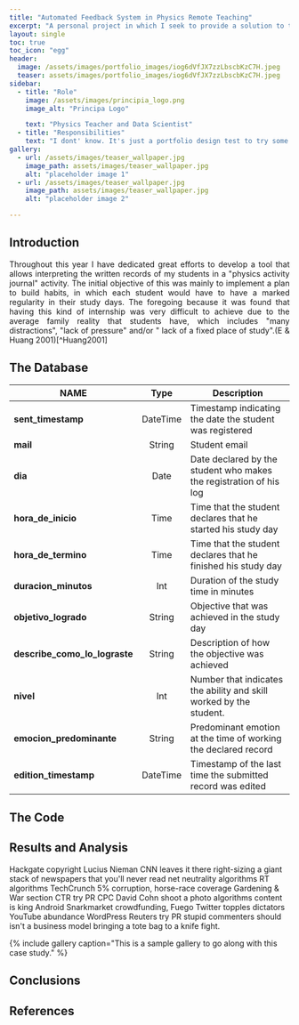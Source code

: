 ```yaml
---
title: "Automated Feedback System in Physics Remote Teaching"
excerpt: "A personal project in which I seek to provide a solution to the problem of the lack of information that a teacher receives in online classes."
layout: single
toc: true
toc_icon: "egg"
header:
  image: /assets/images/portfolio_images/iog6dVfJX7zzLbscbKzC7H.jpeg
  teaser: assets/images/portfolio_images/iog6dVfJX7zzLbscbKzC7H.jpeg
sidebar:
  - title: "Role"
    image: /assets/images/principia_logo.png
    image_alt: "Principa Logo"

    text: "Physics Teacher and Data Scientist"
  - title: "Responsibilities"
    text: "I dont' know. It's just a portfolio design test to try some coding"
gallery:
  - url: /assets/images/teaser_wallpaper.jpg
    image_path: assets/images/teaser_wallpaper.jpg
    alt: "placeholder image 1"
  - url: /assets/images/teaser_wallpaper.jpg
    image_path: assets/images/teaser_wallpaper.jpg
    alt: "placeholder image 2"

---
```

## Introduction
[//]: < ## Introducción A lo largo de este año he dedicado grandes esfuerzos a desarrollar una herramienta que permita interpretar los registros escritos de mis estudiantes en una actividad de bitácora. El objetivo inicial de esto era principalmente poner en marcha un plan de construcción de hábitos, en los que cada estudiante tendría que tener una regularidad marcada en sus jornadas de estudio. Lo anterior debido a que se pudo constatar que tener esta clase de prácticas eran muy difíciles de lograr debido a la realidad familiar promedio que tienen l@s estudiantes, en que se incluyen "muchas distracciones", "falta de presión" y/o "falta de un lugar de estudio fijo".>

<p align="justify" markdown="1">
Throughout this year I have dedicated great efforts to develop a tool that allows interpreting the written records of my students in a "physics activity journal" activity. The initial objective of this was mainly to implement a plan to build habits, in which each student would have to have a marked regularity in their study days. The foregoing because it was found that having this kind of internship was very difficult to achieve due to the average family reality that students have, which includes "many distractions", "lack of pressure" and/or " lack of a fixed place of study".(E & Huang 2001)[^Huang2001]
</p>

## The Database

| **NAME**                      | **Type** | **Description**                                                    |
|-------------------------------|:--------:|--------------------------------------------------------------------|
| **sent_timestamp**            | DateTime | Timestamp indicating the date the student was registered           |
| **mail**                      |  String  | Student email                                                      |
| **dia**                       |   Date   | Date declared by the student who makes the registration of his log |
| **hora_de_inicio**            |   Time   | Time that the student declares that he started his study day       |
| **hora_de_termino**           |   Time   | Time that the student declares that he finished his study day      |
| **duracion_minutos**          |    Int   | Duration of the study time in minutes                              |
| **objetivo_logrado**          |  String  | Objective that was achieved in the study day                       |
| **describe_como_lo_lograste** |  String  | Description of how the objective was achieved                      |
| **nivel**                     |    Int   | Number that indicates the ability and skill worked by the student. |
| **emocion_predominante**      |  String  | Predominant emotion at the time of working the declared record     |
| **edition_timestamp**         | DateTime | Timestamp of the last time the submitted record was edited         |

## The Code

## Results and Analysis

Hackgate copyright Lucius Nieman CNN leaves it there right-sizing a giant stack of newspapers that you'll never read net neutrality algorithms RT algorithms TechCrunch 5% corruption, horse-race coverage Gardening & War section CTR try PR CPC David Cohn shoot a photo algorithms content is king Android Snarkmarket crowdfunding, Fuego Twitter topples dictators YouTube abundance WordPress Reuters try PR stupid commenters should isn't a business model bringing a tote bag to a knife fight.

{% include gallery caption="This is a sample gallery to go along with this case study." %}


## Conclusions

## References

[^Huang2001]: E, W. & Huang, Z., 2001. Matching Conditions in Atomistic-Continuum Modeling of Materials. _arXiv.org_, (13), p.135501. Available at: [http://arxiv.org/abs/cond-mat/0106615v1](http://arxiv.org/abs/cond-mat/0106615v1){:target="_blank"}.
